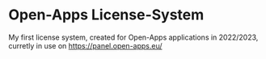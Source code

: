 # Open-Apps License-System
My first license system, created for Open-Apps applications in 2022/2023, curretly in use on https://panel.open-apps.eu/
